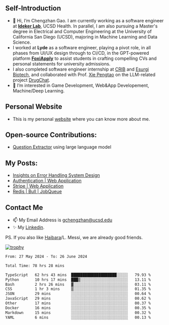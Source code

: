 ## Self-Introduction
- 👋 Hi, I’m Chengzhan Gao. I am currently working as a software engineer at **[Ideker Lab](https://idekerlab.ucsd.edu/)**, UCSD Health. In parallel, I am also pursuing a Master's degree in Electrical and Computer Engineering at the University of California San Diego (UCSD), majoring in Machine Learning and Data Science.
- I worked at **Lyde** as a software engineer, playing a pivot role, in all phases from UI/UX design through to CI/CD, in the GPT-powered platform **[FoxiApply](https://lyde.io)** to assist students in crafting compelling CVs and personal statements for university admissions.
- I also completed software engineer internship at [CRIB](https://apps.apple.com/us/app/crib-for-roommates/id6468918103?platform=iphone) and [Esurgi Biotech](https://myesurgi.com/), and collaborated with Prof. [Xie Pengtao](https://pengtaoxie.github.io/) on the LLM-related project [DrugChat](https://github.com/UCSD-AI4H/drugchat).
- 👀 I’m interested in Game Development, Web&App Developement, Machine/Deep Learning.

## Personal Website
-  This is my personal [website](https://gaochengzhan.netlify.app/) where you can know more about me.

## Open-source Contributions:
- [Question Extractor](https://github.com/nestordemeure/question_extractor) using large language model

## My Posts:
- [Insights on Error Handling System Design](https://gaochengzhan.netlify.app/post/error-handling/)
- [Authentication | Web Application](https://gaochengzhan.netlify.app/post/authentication/)
- [Stripe | Web Application](https://gaochengzhan.netlify.app/post/stripe/)
- [Redis | Bull | JobQueue](https://gaochengzhan.netlify.app/post/job-queue/)

## Contact Me
- 📫 My Email Address is gchengzhan@ucsd.edu
- ✨ My [Linkedin](https://www.linkedin.com/in/chengzhan-christoffel-gao/).

PS. If you also like [Haibara](https://www.detectiveconanworld.com/wiki/Ai_Haibara)/L. Messi, we are already good friends.

[![trophy](https://github-profile-trophy.vercel.app/?username=gaochengzhan&theme=flat&row=1&margin-w=12)](https://github.com/ryo-ma/github-profile-trophy)

<!--START_SECTION:waka-->

```txt
From: 27 May 2024 - To: 26 June 2024

Total Time: 78 hrs 28 mins

TypeScript   62 hrs 43 mins  ████████████████████░░░░░   79.93 %
Python       10 hrs 17 mins  ███▒░░░░░░░░░░░░░░░░░░░░░   13.11 %
Bash         2 hrs 26 mins   ▓░░░░░░░░░░░░░░░░░░░░░░░░   03.11 %
CSS          1 hr 3 mins     ▒░░░░░░░░░░░░░░░░░░░░░░░░   01.35 %
JSON         29 mins         ░░░░░░░░░░░░░░░░░░░░░░░░░   00.64 %
JavaScript   29 mins         ░░░░░░░░░░░░░░░░░░░░░░░░░   00.62 %
Other        17 mins         ░░░░░░░░░░░░░░░░░░░░░░░░░   00.37 %
Docker       16 mins         ░░░░░░░░░░░░░░░░░░░░░░░░░   00.35 %
Markdown     15 mins         ░░░░░░░░░░░░░░░░░░░░░░░░░   00.32 %
YAML         6 mins          ░░░░░░░░░░░░░░░░░░░░░░░░░   00.13 %
```

<!--END_SECTION:waka-->

<!---
gaochengzhan/gaochengzhan is a ✨ special ✨ repository because its `README.md` (this file) appears on your GitHub profile.
You can click the Preview link to take a look at your changes.
--->
